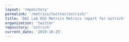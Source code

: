```yaml
---
layout: 'repository'
permalink: '/metrics/twitter/ostrich/'
title: 'DAI Lab OSS Metrics Metrics report for ostrich'
organization: 'twitter'
repository: 'ostrich'
current_date: '2019-10-25'
---
```

